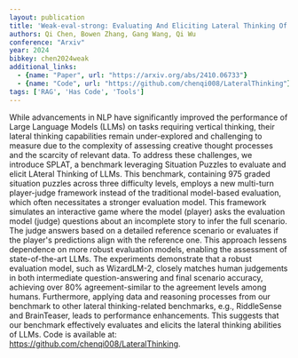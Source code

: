 ```yaml
---
layout: publication
title: 'Weak-eval-strong: Evaluating And Eliciting Lateral Thinking Of Llms With Situation Puzzles'
authors: Qi Chen, Bowen Zhang, Gang Wang, Qi Wu
conference: "Arxiv"
year: 2024
bibkey: chen2024weak
additional_links:
  - {name: "Paper", url: "https://arxiv.org/abs/2410.06733"}
  - {name: "Code", url: "https://github.com/chenqi008/LateralThinking"}
tags: ['RAG', 'Has Code', 'Tools']
---
```

While advancements in NLP have significantly improved the performance of
Large Language Models (LLMs) on tasks requiring vertical thinking, their
lateral thinking capabilities remain under-explored and challenging to measure
due to the complexity of assessing creative thought processes and the scarcity
of relevant data. To address these challenges, we introduce SPLAT, a benchmark
leveraging Situation Puzzles to evaluate and elicit LAteral Thinking of LLMs.
This benchmark, containing 975 graded situation puzzles across three difficulty
levels, employs a new multi-turn player-judge framework instead of the
traditional model-based evaluation, which often necessitates a stronger
evaluation model. This framework simulates an interactive game where the model
(player) asks the evaluation model (judge) questions about an incomplete story
to infer the full scenario. The judge answers based on a detailed reference
scenario or evaluates if the player's predictions align with the reference one.
This approach lessens dependence on more robust evaluation models, enabling the
assessment of state-of-the-art LLMs. The experiments demonstrate that a robust
evaluation model, such as WizardLM-2, closely matches human judgements in both
intermediate question-answering and final scenario accuracy, achieving over 80%
agreement-similar to the agreement levels among humans. Furthermore, applying
data and reasoning processes from our benchmark to other lateral
thinking-related benchmarks, e.g., RiddleSense and BrainTeaser, leads to
performance enhancements. This suggests that our benchmark effectively
evaluates and elicits the lateral thinking abilities of LLMs. Code is available
at: https://github.com/chenqi008/LateralThinking.
